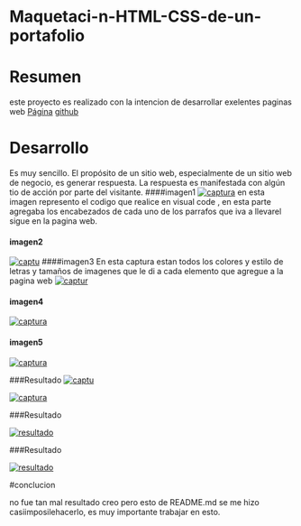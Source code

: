 # Maquetaci-n-HTML-CSS-de-un-portafolio
# Resumen 
este proyecto es realizado con la intencion de desarrollar exelentes paginas web
[Página](file:///C:/Users/BEATRIS/Documents/Ingenier%C3%ADa%20wed%20I/CSS/CASES2/Maquetaci%C3%B3n%20HTML%20y%20CSS%20de%20un%20portafolio/Maquetaci-n-HTML-CSS-de-un-portafolio/index.html#Datos "Página")
[github](https://github.com/beatriz-sanchez-flores/Maquetaci-n-HTML-CSS-de-un-portafolio#maquetaci-n-html-css-de-un-portafolio "github")

# Desarrollo
Es muy sencillo. El propósito de un sitio web, especialmente de un sitio web de negocio, es generar respuesta. La respuesta es manifestada con algún tio de acción por parte del visitante. 
####imagen1
[![captura](pantalla "captura")](http://https://drive.google.com/file/d/1yUydI4Bbuc3oOLfyYVt3QNOjjJnrgh_q/view?usp=sharing "captura")
 en esta imagen represento el codigo que realice en visual code , en esta parte agregaba los encabezados de cada uno de los parrafos que iva a llevarel sigue en la pagina  web.
 #### imagen2
 [![captu](captu "captu")](http://https://drive.google.com/file/d/1R5Cs-uxnfjuYRqVejBsmN79bc7dTrEqw/view?usp=sharing "captu")
 ####imagen3
En esta captura estan todos los colores y estilo de letras y tamaños de imagenes que le di a cada elemento que agregue a la pagina web
[![captur](captur "captur")](http://https://drive.google.com/file/d/1NVB9sKL981kgFc5T-STl2yNZYemnkTU8/view?usp=sharing "captur")
#### imagen4
[![captura](capira "captura")](https://drive.google.com/file/d/1GsDjZBTy6nTxVKwF8I152IHgxTFEKwWt/view?usp=sharing "captura")

#### imagen5
[![captura](captura "captura")](https://drive.google.com/file/d/10H6yKkIYMjbpAF6k3asq6-GQ8JpTwKGn/view?usp=sharing "captura")

###Resultado
[![captu](captur "captu")](https://drive.google.com/file/d/1IgkCNk1JrSpRgUWIcCt7ryPdoY2D39WQ/view?usp=sharing "captu")

[![captura](captura "captura")](https://drive.google.com/file/d/1heffOSnnX9g9marUnZOHwkpYW8esLEhZ/view?usp=sharing "captura")

###Resultado

[![resultado](resultado "resultado")](https://drive.google.com/file/d/1Plz_L7CazPrlpUsld6H31J38aDJq9zuH/view?usp=sharing "resultado")

###Resultado

[![resultado](resultado "resultado")](https://drive.google.com/file/d/1Plz_L7CazPrlpUsld6H31J38aDJq9zuH/view?usp=sharing "resultado")

#conclucion 

no fue tan mal resultado creo pero esto de README.md se me hizo casiimposilehacerlo, es muy importante trabajar en esto.
